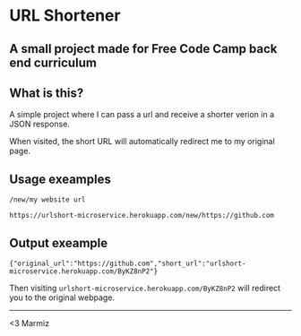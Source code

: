 # URL Shortener

A small project made for Free Code Camp back end curriculum
---

## What is this?

A simple project where I can pass a url and receive a shorter verion in a JSON response.

When visited, the short URL will automatically redirect me to my original page.

## Usage exeamples

```
/new/my website url
```

```
https://urlshort-microservice.herokuapp.com/new/https://github.com
```

## Output exeample

```
{"original_url":"https://github.com","short_url":"urlshort-microservice.herokuapp.com/ByKZ8nP2"}
```
Then visiting `urlshort-microservice.herokuapp.com/ByKZ8nP2` will redirect you to the original webpage.

---
<3 Marmiz
